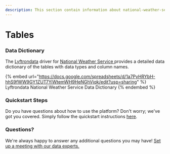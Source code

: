 ```yaml
---
description: This section contain information about national-weather-service connector tables information
---
```


# Tables

### Data Dictionary

The [Lyftrondata](https://www.lyftrondata.com/) driver for [National Weather Service](https://www.lyftrondata.com/integration/national-weather-service/)[ ](https://www.lyftrondata.com/integration/national-weather-service/)provides a detailed data dictionary of the tables with data types and column names.

{% embed url="https://docs.google.com/spreadsheets/d/1a7PyHRYbH-hhS9fWW9GY1ZUT7YiWtemWH9HeNGhVjqk/edit?usp=sharing" %}
Lyftrondata National Weather Service Data Dictionary
{% endembed %}

### Quickstart Steps

Do you have questions about how to use the platform? Don't worry; we've got you covered. Simply follow the quickstart instructions [here](../../../../quickstart-steps.md).

### Questions? <a href="#questions" id="questions"></a>

We're always happy to answer any additional questions you may have! [Set up a meeting with our data experts.](https://www.lyftrondata.com/book-a-meeting/)

